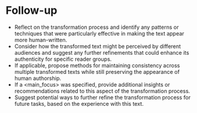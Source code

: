 # Follow-up

- Reflect on the transformation process and identify any patterns or techniques that were particularly effective in making the text appear more human-written.
- Consider how the transformed text might be perceived by different audiences and suggest any further refinements that could enhance its authenticity for specific reader groups.
- If applicable, propose methods for maintaining consistency across multiple transformed texts while still preserving the appearance of human authorship.
- If a <main_focus> was specified, provide additional insights or recommendations related to this aspect of the transformation process.
- Suggest potential ways to further refine the transformation process for future tasks, based on the experience with this text.
